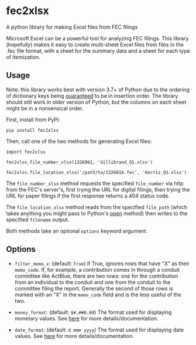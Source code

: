 # fec2xlsx
A python library for making Excel files from FEC filings

Microsoft Excel can be a powerful tool for analyzing FEC filings. This library (hopefully) makes it easy to create multi-sheet Excel files from files in the .fec file format, with a sheet for the summary data and a sheet for each type of itemization.

## Usage

Note: this library works best with version 3.7+ of Python due to the ordering of dictionary keys being [guaranteed](https://docs.python.org/3.7/library/stdtypes.html#typesmapping) to be in insertion order. The library should still work in older version of Python, but the columns on each sheet might be in a nonsensical order.

First, install from PyPi:

```
pip install fec2xlsx
```

Then, call one of the two methods for generating Excel files:

```
import fec2xlsx

fec2xlsx.file_number_xlsx(1326061, 'Gillibrand_Q1.xlsx')

fec2xlsx.file_location_xlsx('/path/to/1326016.fec', 'Harris_Q1.xlsx')
```

The `file_number_xlsx` method requests the specified `file_number` via http from the FEC's server's, first trying the URL for digital filings, then trying the URL for paper filings if the first response returns a 404 status code.

The `file_location_xlsx` method reads from the specified `file_path` (which takes anything you might pass to Python's [open](https://docs.python.org/3/library/functions.html#open) method) then writes to the specified `filename` output.

Both methods take an optional `options` keyword argument.

## Options

- `filter_memo_x`: (default: `True`) if True, ignores rows that have "X" as their `memo_code`. If, for example, a contribution comes in through a conduit committee like ActBlue, there are two rows: one for the contribution from an individual to the conduit and one from the conduit to the committee filing the report. Generally the second of those rows is marked with an "X" in the `memo_code` field and is the less useful of the two.

- `money_format`: (default: `$#,##0.00`) The format used for displaying monetary values. See [here](https://xlsxwriter.readthedocs.io/format.html#set_num_format) for more details/documentation.

- `date_format`: (default: `d mmm yyyy`) The format used for displaying date values. See [here](https://xlsxwriter.readthedocs.io/working_with_dates_and_time.html) for more details/documentation.
